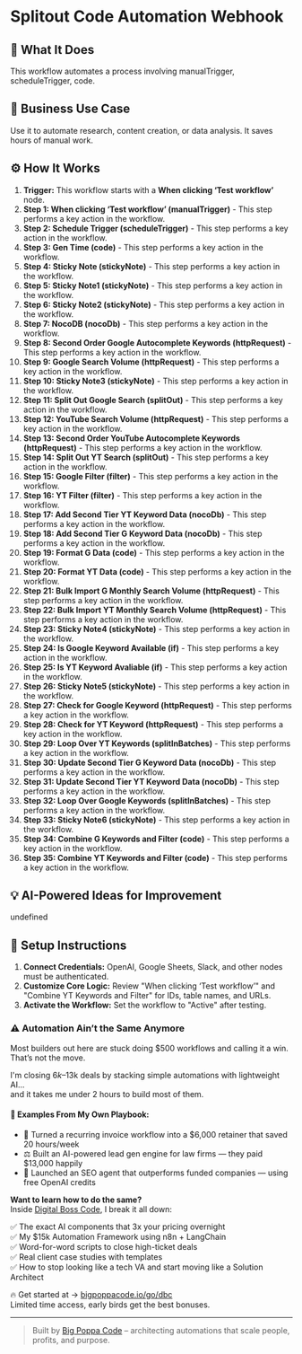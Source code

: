 # Splitout Code Automation Webhook

## 🚀 What It Does
This workflow automates a process involving manualTrigger, scheduleTrigger, code.

## 💼 Business Use Case
Use it to automate research, content creation, or data analysis. It saves hours of manual work.

## ⚙️ How It Works
1.  **Trigger:** This workflow starts with a **When clicking ‘Test workflow’** node.
2. **Step 1: When clicking ‘Test workflow’ (manualTrigger)** - This step performs a key action in the workflow.
3. **Step 2: Schedule Trigger (scheduleTrigger)** - This step performs a key action in the workflow.
4. **Step 3: Gen Time (code)** - This step performs a key action in the workflow.
5. **Step 4: Sticky Note (stickyNote)** - This step performs a key action in the workflow.
6. **Step 5: Sticky Note1 (stickyNote)** - This step performs a key action in the workflow.
7. **Step 6: Sticky Note2 (stickyNote)** - This step performs a key action in the workflow.
8. **Step 7: NocoDB (nocoDb)** - This step performs a key action in the workflow.
9. **Step 8: Second Order Google Autocomplete Keywords (httpRequest)** - This step performs a key action in the workflow.
10. **Step 9: Google Search Volume (httpRequest)** - This step performs a key action in the workflow.
11. **Step 10: Sticky Note3 (stickyNote)** - This step performs a key action in the workflow.
12. **Step 11: Split Out Google Search (splitOut)** - This step performs a key action in the workflow.
13. **Step 12: YouTube Search Volume (httpRequest)** - This step performs a key action in the workflow.
14. **Step 13: Second Order YouTube Autocomplete Keywords (httpRequest)** - This step performs a key action in the workflow.
15. **Step 14: Split Out YT Search (splitOut)** - This step performs a key action in the workflow.
16. **Step 15: Google Filter (filter)** - This step performs a key action in the workflow.
17. **Step 16: YT Filter (filter)** - This step performs a key action in the workflow.
18. **Step 17: Add Second Tier YT Keyword Data (nocoDb)** - This step performs a key action in the workflow.
19. **Step 18: Add Second Tier G Keyword Data (nocoDb)** - This step performs a key action in the workflow.
20. **Step 19: Format G Data (code)** - This step performs a key action in the workflow.
21. **Step 20: Format YT Data (code)** - This step performs a key action in the workflow.
22. **Step 21: Bulk Import G Monthly Search Volume (httpRequest)** - This step performs a key action in the workflow.
23. **Step 22: Bulk Import YT Monthly Search Volume (httpRequest)** - This step performs a key action in the workflow.
24. **Step 23: Sticky Note4 (stickyNote)** - This step performs a key action in the workflow.
25. **Step 24: Is Google Keyword Available (if)** - This step performs a key action in the workflow.
26. **Step 25: Is YT Keyword Avaliable (if)** - This step performs a key action in the workflow.
27. **Step 26: Sticky Note5 (stickyNote)** - This step performs a key action in the workflow.
28. **Step 27: Check for Google Keyword (httpRequest)** - This step performs a key action in the workflow.
29. **Step 28: Check for YT Keyword (httpRequest)** - This step performs a key action in the workflow.
30. **Step 29: Loop Over YT Keywords (splitInBatches)** - This step performs a key action in the workflow.
31. **Step 30: Update Second Tier G Keyword Data (nocoDb)** - This step performs a key action in the workflow.
32. **Step 31: Update Second Tier YT Keyword Data (nocoDb)** - This step performs a key action in the workflow.
33. **Step 32: Loop Over Google Keywords (splitInBatches)** - This step performs a key action in the workflow.
34. **Step 33: Sticky Note6 (stickyNote)** - This step performs a key action in the workflow.
35. **Step 34: Combine G Keywords and Filter (code)** - This step performs a key action in the workflow.
36. **Step 35: Combine YT Keywords and Filter (code)** - This step performs a key action in the workflow.

## 💡 AI-Powered Ideas for Improvement
undefined

## 🔧 Setup Instructions
1. **Connect Credentials:** OpenAI, Google Sheets, Slack, and other nodes must be authenticated.
2. **Customize Core Logic:** Review "When clicking ‘Test workflow’" and "Combine YT Keywords and Filter" for IDs, table names, and URLs.
3. **Activate the Workflow:** Set the workflow to "Active" after testing.

### ⚠️ Automation Ain’t the Same Anymore

Most builders out here are stuck doing $500 workflows and calling it a win.  
That’s not the move.  

I'm closing $6k–$13k deals by stacking simple automations with lightweight AI...  
and it takes me under 2 hours to build most of them.

#### 🧠 Examples From My Own Playbook:
- 🔁 Turned a recurring invoice workflow into a $6,000 retainer that saved 20 hours/week  
- ⚖️ Built an AI-powered lead gen engine for law firms — they paid $13,000 happily  
- 🚀 Launched an SEO agent that outperforms funded companies — using free OpenAI credits  

**Want to learn how to do the same?**  
Inside [Digital Boss Code](https://bigpoppacode.io/go/dbc), I break it all down:

✅ The exact AI components that 3x your pricing overnight  
✅ My $15k Automation Framework using n8n + LangChain  
✅ Word-for-word scripts to close high-ticket deals  
✅ Real client case studies with templates  
✅ How to stop looking like a tech VA and start moving like a Solution Architect  

🔥 Get started at → [bigpoppacode.io/go/dbc](https://bigpoppacode.io/go/dbc)  
Limited time access, early birds get the best bonuses.

---
> Built by [Big Poppa Code](https://bigpoppacode.io) – architecting automations that scale people, profits, and purpose.
